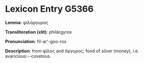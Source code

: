 # Lexicon Entry G5366

**Lemma**: φιλάργυρος

**Transliteration (xlit)**: philárgyros

**Pronunciation**: fil-ar'-goo-ros

**Description**:
from φίλος and ἄργυρος; fond of silver (money), i.e. avaricious:--covetous.
